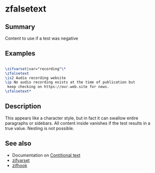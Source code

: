 # zfalsetext

## Summary
Content to use if a test was negative
## Examples
```tex

\zifvarset|var="recording"\*
\zfalsetext
\is2 Audio recording website
\ip No audio recording exists at the time of publication but
 keep checking on https://our.web.site for news.
\zfalsetext*

```
## Description
This appears like a character style, but in fact it can swallow entire paragraphs or sidebars. All content inside vanishes if the test results in a true value. Nesting is not possible.

## See also

* Documentation on [Contitional text](conditional.md)
* [zifvarset](zifvarset.md)
* [zifhook](zifhook.md)
